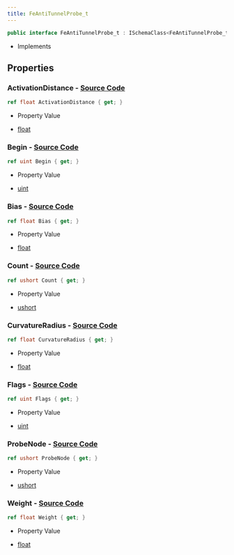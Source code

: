 ```yaml
---
title: FeAntiTunnelProbe_t
---
```


```csharp
public interface FeAntiTunnelProbe_t : ISchemaClass<FeAntiTunnelProbe_t>, ISchemaField, ISchemaClass, INativeHandle
```

- Implements

## Properties

### **ActivationDistance** - [Source Code](https://github.com/swiftly-solution/swiftlys2/blob/main/managed/src/SwiftlyS2.Generated/Schemas/Interfaces/FeAntiTunnelProbe_t.cs#L26)

```csharp
ref float ActivationDistance { get; }
```

- Property Value

- [float](https://learn.microsoft.com/dotnet/api/system.single)

### **Begin** - [Source Code](https://github.com/swiftly-solution/swiftlys2/blob/main/managed/src/SwiftlyS2.Generated/Schemas/Interfaces/FeAntiTunnelProbe_t.cs#L24)

```csharp
ref uint Begin { get; }
```

- Property Value

- [uint](https://learn.microsoft.com/dotnet/api/system.uint32)

### **Bias** - [Source Code](https://github.com/swiftly-solution/swiftlys2/blob/main/managed/src/SwiftlyS2.Generated/Schemas/Interfaces/FeAntiTunnelProbe_t.cs#L30)

```csharp
ref float Bias { get; }
```

- Property Value

- [float](https://learn.microsoft.com/dotnet/api/system.single)

### **Count** - [Source Code](https://github.com/swiftly-solution/swiftlys2/blob/main/managed/src/SwiftlyS2.Generated/Schemas/Interfaces/FeAntiTunnelProbe_t.cs#L22)

```csharp
ref ushort Count { get; }
```

- Property Value

- [ushort](https://learn.microsoft.com/dotnet/api/system.uint16)

### **CurvatureRadius** - [Source Code](https://github.com/swiftly-solution/swiftlys2/blob/main/managed/src/SwiftlyS2.Generated/Schemas/Interfaces/FeAntiTunnelProbe_t.cs#L28)

```csharp
ref float CurvatureRadius { get; }
```

- Property Value

- [float](https://learn.microsoft.com/dotnet/api/system.single)

### **Flags** - [Source Code](https://github.com/swiftly-solution/swiftlys2/blob/main/managed/src/SwiftlyS2.Generated/Schemas/Interfaces/FeAntiTunnelProbe_t.cs#L18)

```csharp
ref uint Flags { get; }
```

- Property Value

- [uint](https://learn.microsoft.com/dotnet/api/system.uint32)

### **ProbeNode** - [Source Code](https://github.com/swiftly-solution/swiftlys2/blob/main/managed/src/SwiftlyS2.Generated/Schemas/Interfaces/FeAntiTunnelProbe_t.cs#L20)

```csharp
ref ushort ProbeNode { get; }
```

- Property Value

- [ushort](https://learn.microsoft.com/dotnet/api/system.uint16)

### **Weight** - [Source Code](https://github.com/swiftly-solution/swiftlys2/blob/main/managed/src/SwiftlyS2.Generated/Schemas/Interfaces/FeAntiTunnelProbe_t.cs#L16)

```csharp
ref float Weight { get; }
```

- Property Value

- [float](https://learn.microsoft.com/dotnet/api/system.single)

